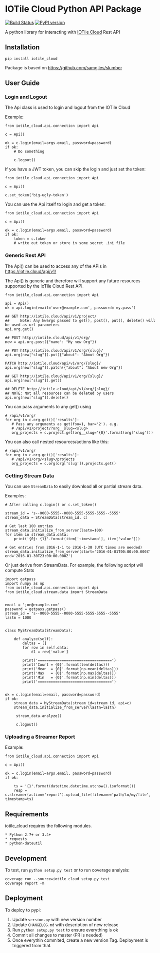 # IOTile Cloud Python API Package

[![Build Status](https://travis-ci.org/iotile/python_iotile_cloud.svg?branch=master)](https://travis-ci.org/iotile/python_iotile_cloud)
[![PyPI version](https://img.shields.io/pypi/v/iotile_cloud.svg)](https://pypi.python.org/pypi/iotile-cloud) 


A python library for interacting with [IOTile Cloud](https://iotile.cloud) Rest API

## Installation

```
pip install iotile_cloud
```

Package is based on https://github.com/samgiles/slumber

## User Guide

### Login and Logout

The Api class is used to login and logout from the IOTile Cloud

Example:

```
from iotile_cloud.api.connection import Api

c = Api()

ok = c.login(email=args.email, password=password)
if ok:
    # Do something
    
    c.logout()
```

If you have a JWT token, you can skip the login and just set the token:

```
from iotile_cloud.api.connection import Api

c = Api()

c.set_token('big-ugly-token')
```

You can use the Api itself to login and get a token:

```
from iotile_cloud.api.connection import Api

c = Api()

ok = c.login(email=args.email, password=password)
if ok:
    token = c.token
    # write out token or store in some secret .ini file
```

### Generic Rest API

The Api() can be used to access any of the APIs in https://iotile.cloud/api/v1/

The Api() is generic and therefore will support any future resources supported by the IoTile Cloud Rest API.

```
from iotile_cloud.api.connection import Api

api = Api()
ok = api.login(email='user@example.com', password='my.pass')

## GET http://iotile.cloud/api/v1/project/
##     Note: Any kwargs passed to get(), post(), put(), delete() will be used as url parameters
api.org.get()

## POST http://iotile.cloud/api/v1/org/
new = api.org.post({"name": "My new Org"})

## PUT http://iotile.cloud/api/v1/org/{slug}/
api.org(new["slug"]).put({"about": "About Org"})

PATCH http://iotile.cloud/api/v1/org/{slug}/
api.org(new["slug"]).patch({"about": "About new Org"})

## GET http://iotile.cloud/api/v1/org/{slug}/
api.org(new["slug"]).get()

## DELETE http://iotile.cloud/api/v1/org/{slug}/
## NOTE: Not all resources can be deleted by users
api.org(new["slug"]).delete()
```

You can pass arguments to any get() using

```
# /api/v1/org/
for org in c.org.get()['results']:
   # Pass any arguments as get(foo=1, bar='2'). e.g.
   # /api/v1/project/?org__slug=<slug>
   org_projects = c.project.get(org__slug='{0}'.format(org['slug']))

```

You can also call nested resources/actions like this:

```
# /api/v1/org/
for org in c.org.get()['results']:
   # /api/v1/org/<slug>/projects
   org_projects = c.org(org['slug']).projects.get()

```

### Getting Stream Data

You can use `StreamData` to easily download all or partial stream data.

Examples:

```
# After calling c.login() or c.set_token()

stream_id = 's--0000-5555--0000-5555-5555-5555--5555'
stream_data = StreamData(stream_id, c)

# Get last 100 entries
stream_data.initialize_from_server(lastn=100)
for item in stream_data.data:
    print('{0}: {1}'.format(item['timestamp'], item['value']))
    
# Get entries from 2016-1-1 to 2016-1-30 (UTC times are needed)
stream_data.initialize_from_server(start='2016-01-01T00:00:00.000Z' end='2016-01-30T23:00:00.000Z')
```

Or just derive from StreamData. For example, the following script will compute Stats

```
import getpass
import numpy as np
from iotile_cloud.api.connection import Api
from iotile_cloud.stream.data import StreamData


email = 'joe@example.com'
password = getpass.getpass()
stream_id = 's--0000-5555--0000-5555-5555-5555--5555'
lastn = 1000


class MyStreamData(StreamData):

    def analyze(self):
        deltas = []
        for row in self.data:
            d1 = row['value']

        print('==================================')
        print('Count = {0}'.format(len(deltas)))
        print('Mean  = {0}'.format(np.mean(deltas)))
        print('Max   = {0}'.format(np.max(deltas)))
        print('Min   = {0}'.format(np.min(deltas)))
        print('==================================')


ok = c.login(email=email, password=password)
if ok:
    stream_data = MyStreamData(stream_id=stream_id, api=c)
    stream_data.initialize_from_server(lastn=lastn)

     stream_data.analyze()

     c.logout()

```

### Uploading a Streamer Report

Example:

```
from iotile_cloud.api.connection import Api

c = Api()

ok = c.login(email=args.email, password=password)
if ok:
    
    ts = '{}'.format(datetime.datetime.utcnow().isoformat())
    resp = c.streamer(action='report').upload_file(filename='path/to/my/file', timestamp=ts)
```


## Requirements

iotile_cloud requires the following modules.

    * Python 2.7+ or 3.4+
    * requests
    * python-dateutil
    
## Development

To test, run `python setup.py test` or to run coverage analysis:

```
coverage run --source=iotile_cloud setup.py test
coverage report -m
```

## Deployment

To deploy to pypi:

1. Update `version.py` with new version number
1. Update `CHANGELOG.md` with description of new release
1. Run `python setup.py test` to ensure everything is ok
1. Commit all changes to master (PR is needed)
1. Once everythin commited, create a new version Tag. Deployment is triggered from that.
